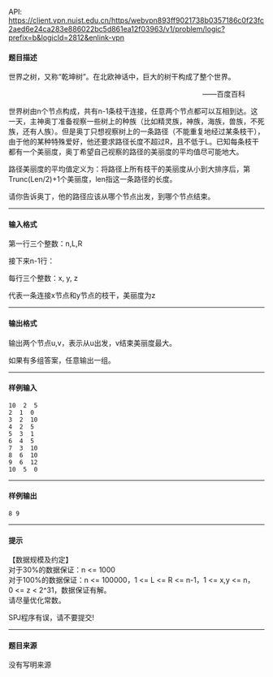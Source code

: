 API: https://client.vpn.nuist.edu.cn/https/webvpn893ff9021738b0357186c0f23fc2aed6e24ca283e886022bc5d861ea12f03963/v1/problem/logic?prefix=b&logicId=2812&enlink-vpn

#### 题目描述

  

世界之树，又称“乾坤树”。在北欧神话中，巨大的树干构成了整个世界。

                                                                                                 ——百度百科

世界树由n个节点构成，共有n-1条枝干连接，任意两个节点都可以互相到达。这一天，主神奥丁准备视察一些树上的种族（比如精灵族，神族，海族，兽族，不死族，还有人族）。但是奥丁只想视察树上的一条路径（不能重复地经过某条枝干），由于他的某种特殊爱好，他还要求路径长度不超过R，且不低于L。已知每条枝干都有一个美丽度，奥丁希望自己视察的路径的美丽度的平均值尽可能地大。

路径美丽度的平均值定义为：将路径上所有枝干的美丽度从小到大排序后，第Trunc(Len/2)+1个美丽度，len指这一条路径的长度。

请你告诉奥丁，他的路径应该从哪个节点出发，到哪个节点结束。

---

#### 输入格式

第一行三个整数：n,L,R

接下来n-1行：

每行三个整数：x, y, z

代表一条连接x节点和y节点的枝干，美丽度为z

---

#### 输出格式

输出两个节点u,v，表示从u出发，v结束美丽度最大。

如果有多组答案，任意输出一组。

---

#### 样例输入
```
10  2  5
2  1  0
3  2  10
4  2  5
5  3  1
6  4  5
7  3  10
8  6  10
9  6  12
10  5  0

```

---

#### 样例输出
```
8 9
```

---

#### 提示

  
【数据规模及约定】  
对于30%的数据保证：n <= 1000  
对于100%的数据保证：n <= 100000，1 <= L <= R <= n-1，1 <= x,y <= n，  
0 <= z < 2^31，数据保证有解。  
请尽量优化常数。

SPJ程序有误，请不要提交!

---

#### 题目来源

没有写明来源